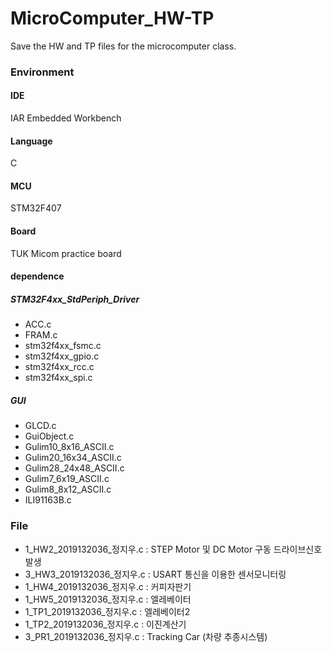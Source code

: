 # MicroComputer_HW-TP
Save the HW and TP files for the microcomputer class.

### Environment
#### IDE
IAR Embedded Workbench
#### Language
C
#### MCU
STM32F407
#### Board
TUK Micom practice board

#### dependence
##### STM32F4xx_StdPeriph_Driver
- ACC.c
- FRAM.c
- stm32f4xx_fsmc.c
- stm32f4xx_gpio.c
- stm32f4xx_rcc.c
- stm32f4xx_spi.c
##### GUI
- GLCD.c
- GuiObject.c
- Gulim10_8x16_ASCII.c
- Gulim20_16x34_ASCII.c
- Gulim28_24x48_ASCII.c
- Gulim7_6x19_ASCII.c
- Gulim8_8x12_ASCII.c
- ILI91163B.c

### File
- 1_HW2_2019132036_정지우.c : STEP Motor 및 DC Motor 구동 드라이브신호 발생
- 3_HW3_2019132036_정지우.c : USART 통신을 이용한 센서모니터링
- 1_HW4_2019132036_정지우.c : 커피자판기
- 1_HW5_2019132036_정지우.c : 엘레베이터
- 1_TP1_2019132036_정지우.c : 엘레베이터2
- 1_TP2_2019132036_정지우.c : 이진계산기
- 3_PR1_2019132036_정지우.c : Tracking Car  (차량 추종시스템)
